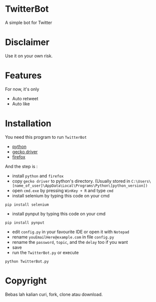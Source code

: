 # TwitterBot
A simple bot for Twitter

# Disclaimer
Use it on your own risk.

# Features
For now, it's only
* Auto retweet
* Auto like

# Installation
You need this program to run ```TwitterBot```
* [python](https://www.python.org/downloads/)
* [gecko driver](https://github.com/mozilla/geckodriver/releases/tag/v0.24.0)
* [firefox](https://www.mozilla.org/en-US/firefox/)

And the step is :
* install ```python``` and ```firefox```
* copy ```gecko driver``` to python's directory. (Usually stored in ```C:\Users\[name_of_user]\AppData\Local\Programs\Python\[python_version])```
* open ```cmd.exe``` by pressing ```WinKey + R``` and type ```cmd```
* install selenium by typing this code on your cmd
```
pip install selenium
```
* install pynput by typing this code on your cmd
```
pip install pynput
```
* edit ```config.py``` in your favourite IDE or open it with ```Notepad```
* rename ```youEmailHere@example.com``` in file ```config.py```
* rename the ```password```, ```topic```, and the ```delay``` too if you want
* save
* run the ```TwitterBot.py``` or execute
```
python TwitterBot.py
```

# Copyright
Bebas lah kalian curi, fork, clone atau download.
